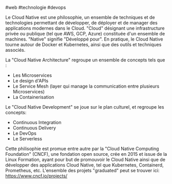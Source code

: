 #web #technologie #devops

Le Cloud Native est une philosophie, un ensemble de techniques et de technologies permettant de développer, de déployer et de manager des applications modernes dans le Cloud. "Cloud" désignant une infrastructure privée ou publique (tel que AWS, GCP, Azure) constituée d'un ensemble de machines. "Native" signifie "Développé pour". En pratique, le Cloud Native tourne autour de Docker et Kubernetes, ainsi que des outils et techniques associés.

La "Cloud Native Architecture" regroupe un ensemble de concepts tels que :
- Les Microservices
- Le design d'APIs
- Le Service Mesh (layer qui manage la communication entre plusieurs Microservices)
- La Containerisation

Le "Cloud Native Development" se joue sur le plan culturel, et regroupe les concepts:
- Continuous Integration
- Continuous Delivery
- Le DevOps
- Le Serverless

Cette philisophie est promue entre autre par la "Cloud Native Computing Foundation" (CNCF), une fondation open source, crée en 2015 et issue de la Linux Formation, ayant pour but de promouvoir le Cloud Native ainsi que de développer des applications Cloud Native, tel que Kubernetes, Containerd, Prometheus, etc. L'ensemble des projets "graduated" peut se trouver ici: https://www.cncf.io/projects/